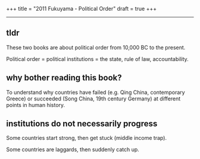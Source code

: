 +++
title = "2011 Fukuyama - Political Order"
draft = true
+++

---

## tldr

These two books are about political order from 10,000 BC to the present.

Political order = political institutions = the state, rule of law, accountability.

## why bother reading this book?

To understand why countries have failed (e.g. Qing China, contemporary Greece) or succeeded (Song China, 19th century Germany) at different points in human history.

## institutions do not necessarily progress

Some countries start strong, then get stuck (middle income trap).

Some countries are laggards, then suddenly catch up.
